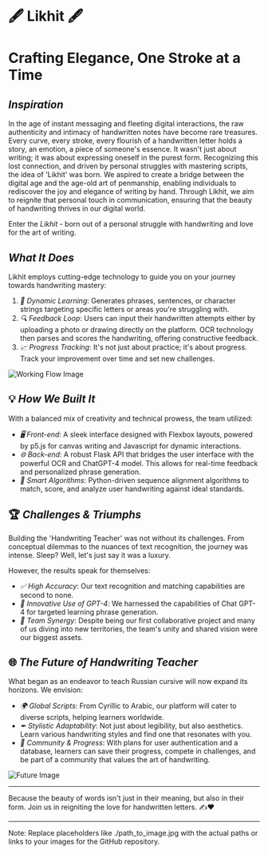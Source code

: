 # 🖋 Likhit 🖋
# Crafting Elegance, One Stroke at a Time

## *Inspiration*

In the age of instant messaging and fleeting digital interactions, the raw authenticity and intimacy of handwritten notes have become rare treasures. Every curve, every stroke, every flourish of a handwritten letter holds a story, an emotion, a piece of someone's essence. It wasn't just about writing; it was about expressing oneself in the purest form. Recognizing this lost connection, and driven by personal struggles with mastering scripts, the idea of 'Likhit' was born. We aspired to create a bridge between the digital age and the age-old art of penmanship, enabling individuals to rediscover the joy and elegance of writing by hand. Through Likhit, we aim to reignite that personal touch in communication, ensuring that the beauty of handwriting thrives in our digital world.

Enter the *Likhit* - born out of a personal struggle with handwriting and love for the art of writing.



## *What It Does*

Likhit employs cutting-edge technology to guide you on your journey towards handwriting mastery:

1. *📘 Dynamic Learning*: Generates phrases, sentences, or character strings targeting specific letters or areas you're struggling with.
2. *🔍 Feedback Loop*: Users can input their handwritten attempts either by uploading a photo or drawing directly on the platform. OCR technology then parses and scores the handwriting, offering constructive feedback.
3. *📈 Progress Tracking*: It's not just about practice; it's about progress. Track your improvement over time and set new challenges.

![Working Flow Image](./path_to_workflow.jpg)

## 💡 *How We Built It*

With a balanced mix of creativity and technical prowess, the team utilized:

- *🖥 Front-end*: A sleek interface designed with Flexbox layouts, powered by p5.js for canvas writing and Javascript for dynamic interactions.
- *🌐 Back-end*: A robust Flask API that bridges the user interface with the powerful OCR and ChatGPT-4 model. This allows for real-time feedback and personalized phrase generation.
- *🧠 Smart Algorithms*: Python-driven sequence alignment algorithms to match, score, and analyze user handwriting against ideal standards.

## 🏆 *Challenges & Triumphs*

Building the 'Handwriting Teacher' was not without its challenges. From conceptual dilemmas to the nuances of text recognition, the journey was intense. Sleep? Well, let's just say it was a luxury. 

However, the results speak for themselves:

- *✅ High Accuracy*: Our text recognition and matching capabilities are second to none.
- *💬 Innovative Use of GPT-4*: We harnessed the capabilities of Chat GPT-4 for targeted learning phrase generation.
- *🤝 Team Synergy*: Despite being our first collaborative project and many of us diving into new territories, the team's unity and shared vision were our biggest assets.

## 🌐 *The Future of Handwriting Teacher*

What began as an endeavor to teach Russian cursive will now expand its horizons. We envision:

- *🌍 Global Scripts*: From Cyrillic to Arabic, our platform will cater to diverse scripts, helping learners worldwide.
- *✒ Stylistic Adaptability*: Not just about legibility, but also aesthetics. Learn various handwriting styles and find one that resonates with you.
- *👥 Community & Progress*: With plans for user authentication and a database, learners can save their progress, compete in challenges, and be part of a community that values the art of handwriting.

![Future Image](./path_to_future.jpg)

---

Because the beauty of words isn't just in their meaning, but also in their form. Join us in reigniting the love for handwritten letters. ✍❤

---

Note: Replace placeholders like ./path_to_image.jpg with the actual paths or links to your images for the GitHub repository.
